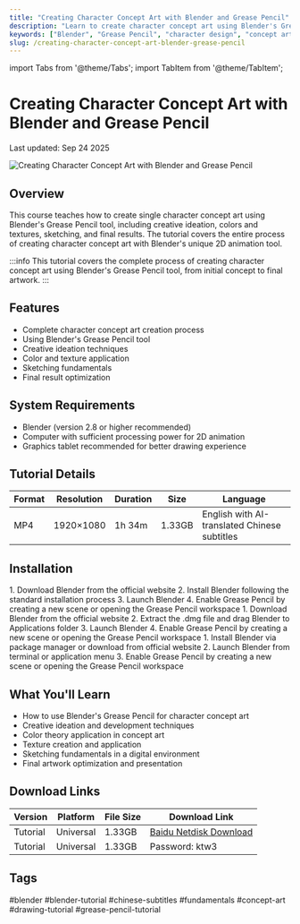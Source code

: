 ```yaml
---
title: "Creating Character Concept Art with Blender and Grease Pencil"
description: "Learn to create character concept art using Blender's Grease Pencil tool. This course covers creative ideation, colors and textures, sketching, and final results."
keywords: ["Blender", "Grease Pencil", "character design", "concept art", "animation", "2D animation", "digital art", "Blender tutorial"]
slug: /creating-character-concept-art-blender-grease-pencil
---
```


import Tabs from '@theme/Tabs';
import TabItem from '@theme/TabItem';

# Creating Character Concept Art with Blender and Grease Pencil

<time className="post-meta">Last updated: Sep 24 2025</time>

<div style={{textAlign: 'center', margin: '2rem 0'}}>
  <img src="https://www.gfxcamp.com/wp-content/uploads/2025/09/CONCEPT-Creating-Character-Concept-Art-with-Blender-and-Grease-Pencil.jpg" alt="Creating Character Concept Art with Blender and Grease Pencil" style={{maxWidth: '600px', height: 'auto'}} />
</div>

## Overview

This course teaches how to create single character concept art using Blender's Grease Pencil tool, including creative ideation, colors and textures, sketching, and final results. The tutorial covers the entire process of creating character concept art with Blender's unique 2D animation tool.

:::info
This tutorial covers the complete process of creating character concept art using Blender's Grease Pencil tool, from initial concept to final artwork.
:::

## Features

- Complete character concept art creation process
- Using Blender's Grease Pencil tool
- Creative ideation techniques
- Color and texture application
- Sketching fundamentals
- Final result optimization

## System Requirements

- Blender (version 2.8 or higher recommended)
- Computer with sufficient processing power for 2D animation
- Graphics tablet recommended for better drawing experience

## Tutorial Details

| Format | Resolution | Duration | Size | Language |
|--------|------------|----------|------|----------|
| MP4 | 1920×1080 | 1h 34m | 1.33GB | English with AI-translated Chinese subtitles |

## Installation

<Tabs>
<TabItem value="windows" label="Windows">
  1. Download Blender from the official website
  2. Install Blender following the standard installation process
  3. Launch Blender
  4. Enable Grease Pencil by creating a new scene or opening the Grease Pencil workspace
</TabItem>
<TabItem value="mac" label="Mac">
  1. Download Blender from the official website
  2. Extract the .dmg file and drag Blender to Applications folder
  3. Launch Blender
  4. Enable Grease Pencil by creating a new scene or opening the Grease Pencil workspace
</TabItem>
<TabItem value="linux" label="Linux">
  1. Install Blender via package manager or download from official website
  2. Launch Blender from terminal or application menu
  3. Enable Grease Pencil by creating a new scene or opening the Grease Pencil workspace
</TabItem>
</Tabs>

## What You'll Learn

- How to use Blender's Grease Pencil for character concept art
- Creative ideation and development techniques
- Color theory application in concept art
- Texture creation and application
- Sketching fundamentals in a digital environment
- Final artwork optimization and presentation

## Download Links

| Version | Platform | File Size | Download Link |
|---------|----------|-----------|---------------|
| Tutorial | Universal | 1.33GB | [Baidu Netdisk Download](https://pan.baidu.com/s/1cpi2GzJk805667ik0LiAEw?pwd=ktw3) |
| Tutorial | Universal | 1.33GB | Password: ktw3 |

## Tags

#blender #blender-tutorial #chinese-subtitles #fundamentals #concept-art #drawing-tutorial #grease-pencil-tutorial
